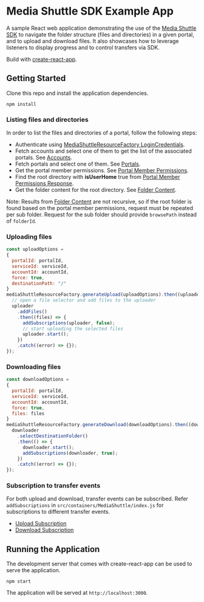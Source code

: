 # Media Shuttle SDK Example App

A sample React web application demonstrating the use of the [Media Shuttle SDK](https://developer.signiant.com/media-shuttle/media-shuttle-sdk.html) to navigate the folder structure (files and directories) in a given portal, and to upload and download files. It also showcases how to leverage listeners to display progress and to control transfers via SDK.

Build with [create-react-app](https://github.com/facebook/create-react-app).

## Getting Started

Clone this repo and install the application dependencies.

```
npm install
```

### Listing files and directories

In order to list the files and directories of a portal, follow the following steps:

- Authenticate using [MediaShuttleResourceFactory LoginCredentials](https://developer.signiant.com/sdk-documentation/media-shuttle/latest/classes/MediaShuttleResourceFactory.html).
- Fetch accounts and select one of them to get the list of the associated portals. See [Accounts](https://developer.signiant.com/sdk-documentation/media-shuttle/latest/interfaces/Explorer.html#listAccounts).
- Fetch portals and select one of them. See [Portals](https://developer.signiant.com/sdk-documentation/media-shuttle/latest/interfaces/Explorer.html#listPortals).
- Get the portal member permissions. See [Portal Member Permissions](https://developer.signiant.com/sdk-documentation/media-shuttle/latest/interfaces/Explorer.html#getPortalMemberPermissions).
- Find the root directory with **isUserHome** true from [Portal Member Permissions Response](https://developer.signiant.com/sdk-documentation/media-shuttle/latest/interfaces/PortalPermissions.html#folders).
- Get the folder content for the root directory. See [Folder Content](https://developer.signiant.com/sdk-documentation/media-shuttle/latest/interfaces/Explorer.html#getFolderContent).

Note: Results from [Folder Content](https://developer.signiant.com/sdk-documentation/media-shuttle/latest/interfaces/Explorer.html#getFolderContent) are not recursive, so if the root folder is found based on the portal member permissions, request must be repeated per sub folder. Request for the sub folder should provide `browsePath` instead of `folderId`.

### Uploading files

```javascript
const uploadOptions =
{
  portalId: portalId,
  serviceId: serviceId,
  accountId: accountId,
  force: true,
  destinationPath: "/"
}
mediaShuttleResourceFactory.generateUpload(uploadOptions).then((uploader) => {
  // open a file selector and add files to the uploader
  uploader
    .addFiles()
    .then((files) => {
      addSubscriptions(uploader, false);
      // start uploading the selected files
      uploader.start();
    })
    .catch((error) => {});
});   
```

### Downloading files

```javascript
const downloadOptions =
{
  portalId: portalId,
  serviceId: serviceId,
  accountId: accountId,
  force: true,
  files: files
}
mediaShuttleResourceFactory.generateDownload(downloadOptions).then((downloader) => {
  downloader
    .selectDestinationFolder()
    .then(() => {
      downloader.start();
      addSubscriptions(downloader, true);
    })
    .catch((error) => {});
});   
```

### Subscription to transfer events

For both upload and download, transfer events can be subscribed. Refer `addSubscriptions` in `src/containers/MediaShuttle/index.js` for subscriptions to different transfer events. 

- [Upload Subscription](https://developer.signiant.com/sdk-documentation/media-shuttle/latest/interfaces/Upload.html#subscribe)
- [Download Subscription](https://developer.signiant.com/sdk-documentation/media-shuttle/latest/interfaces/Download.html#subscribe)

## Running the Application

The development server that comes with create-react-app can be used to serve the application.

```
npm start
```

The application will be served at `http://localhost:3000`.
